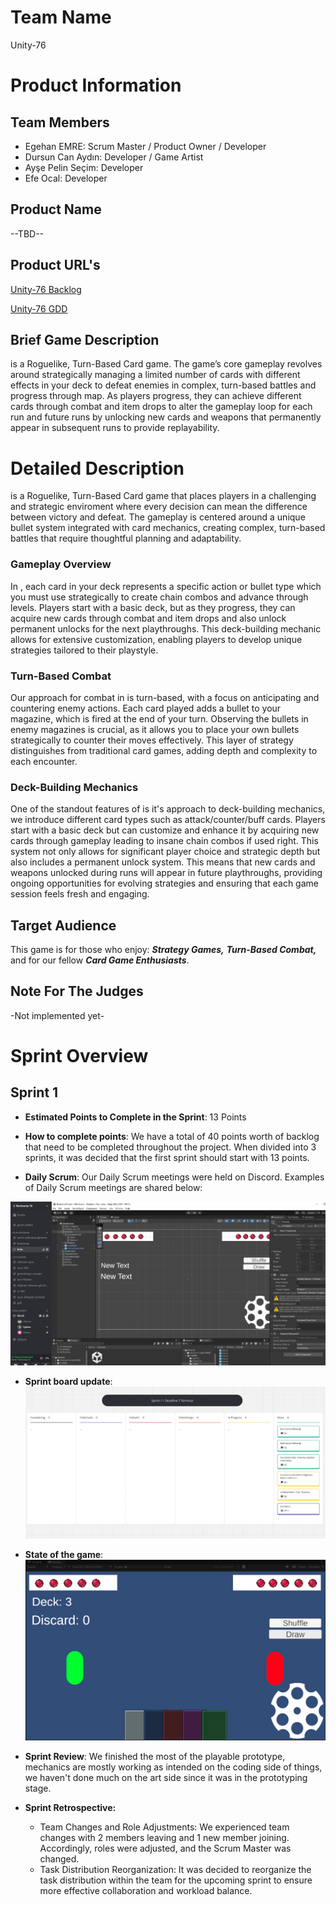 # **Team Name**

Unity-76

# Product Information

## Team Members
- Egehan EMRE: Scrum Master / Product Owner / Developer
- Dursun Can Aydın: Developer / Game Artist
- Ayşe Pelin Seçim: Developer
- Efe Ocal: Developer

## Product Name

--TBD--

## Product URL's

[Unity-76 Backlog](https://miro.com/app/board/uXjVK3nFc9k=/?share_link_id=787798622591)

[Unity-76 GDD](https://docs.google.com/document/d/1-jOxitJ-poOserVJdOzUOjSWFCbPDeOtg3DQ2ZdOAFI/edit?usp=sharing)

## Brief Game Description

<GameName> is a Roguelike, Turn-Based Card game. The game’s core gameplay revolves around
strategically managing a limited number of cards with different effects in your deck to defeat enemies in complex, turn-based
battles and progress through map. As players progress, they can achieve different cards through combat and item drops to alter the gameplay loop for each run and future runs by unlocking new
cards and weapons that permanently appear in subsequent runs to provide replayability.

# Detailed Description
<GameName> is a Roguelike, Turn-Based Card game that places players in a challenging and
strategic enviroment where every decision can mean the difference between victory and defeat. The gameplay
is centered around a unique bullet system integrated with card mechanics, creating complex, turn-based
battles that require thoughtful planning and adaptability.
### Gameplay Overview
In <GameName>, each card in your deck represents a specific action or bullet type which you must use
strategically to create chain combos and advance through levels. Players start with a basic deck, but as they progress, they can
acquire new cards through combat and item drops and also unlock permanent unlocks for the next
playthroughs. This deck-building mechanic allows for extensive customization, enabling players to
develop unique strategies tailored to their playstyle.
### Turn-Based Combat
Our approach for combat in <GameName> is turn-based, with a focus on anticipating and countering enemy actions. Each
card played adds a bullet to your magazine, which is fired at the end of your turn. Observing the bullets
in enemy magazines is crucial, as it allows you to place your own bullets strategically to counter
their moves effectively. This layer of strategy distinguishes <GameName> from traditional card games,
adding depth and complexity to each encounter.
### Deck-Building Mechanics
One of the standout features of <GameName> is it's approach to deck-building mechanics, we introduce different card types such as attack/counter/buff cards. Players start with a
basic deck but can customize and enhance it by acquiring new cards through gameplay leading to insane chain combos if used right. This system not
only allows for significant player choice and strategic depth but also includes a permanent unlock
system. This means that new cards and weapons unlocked during runs will appear in future
playthroughs, providing ongoing opportunities for evolving strategies and ensuring that each game
session feels fresh and engaging.


## Target Audience

 This game is for those who enjoy: ***Strategy Games,*** ***Turn-Based Combat,*** and for our fellow ***Card Game Enthusiasts***.


## Note For The Judges

-Not implemented yet-

# Sprint Overview
## Sprint 1

- **Estimated Points to Complete in the Sprint**: 13 Points

- **How to complete points**: We have a total of 40 points worth of backlog that need to be completed throughout the project. When divided into 3 sprints, it was decided that the first sprint should start with 13 points.

- **Daily Scrum**: Our Daily Scrum meetings were held on Discord. Examples of Daily Scrum meetings are shared below:

 ![Screenshot Daily](https://github.com/egehanemre/BootcampProject/blob/main/Sprint/Game.PNG)

- **Sprint board update**:
![Backlog 1](https://github.com/egehanemre/BootcampProject/blob/main/Sprint/Miro.PNG) 

- **State of the game**:
  ![Screenshot 1](https://github.com/egehanemre/BootcampProject/blob/main/Sprint/CurrentState.PNG)

- **Sprint Review**: 
We finished the most of the playable prototype, mechanics are mostly working as intended on the coding side of things, we haven't done much on the art side since it was in the prototyping stage. 

- **Sprint Retrospective:**
  - Team Changes and Role Adjustments: We experienced team changes with 2 members leaving and 1 new member joining. Accordingly, roles were adjusted, and the Scrum Master was changed.
  - Task Distribution Reorganization: It was decided to reorganize the task distribution within the team for the upcoming sprint to ensure more effective collaboration and workload balance.
 
